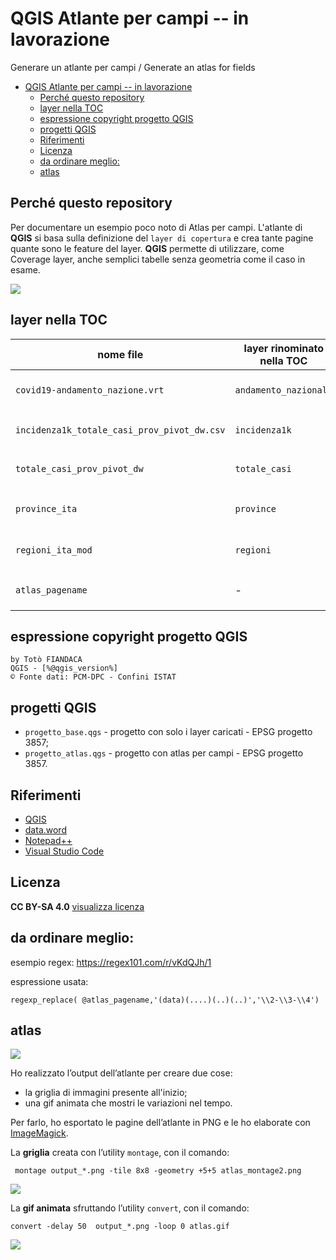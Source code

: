 # QGIS Atlante per campi -- in lavorazione

Generare un atlante per campi / Generate an atlas for fields

<!-- TOC -->

- [QGIS Atlante per campi -- in lavorazione](#qgis-atlante-per-campi----in-lavorazione)
  - [Perché questo repository](#perch%c3%a9-questo-repository)
  - [layer nella TOC](#layer-nella-toc)
  - [espressione copyright progetto QGIS](#espressione-copyright-progetto-qgis)
  - [progetti QGIS](#progetti-qgis)
  - [Riferimenti](#riferimenti)
  - [Licenza](#licenza)
  - [da ordinare meglio:](#da-ordinare-meglio)
  - [atlas](#atlas)

<!-- /TOC -->

## Perché questo repository

Per documentare un esempio poco noto di Atlas per campi. L'atlante di **QGIS** si basa sulla definizione del `layer di copertura` e crea tante pagine quante sono le feature del layer. **QGIS** permette di utilizzare, come Coverage layer, anche semplici tabelle senza geometria come il caso in esame.


![](./imgs/img_01.png)



## layer nella TOC

nome file | layer rinominato nella TOC | usato per
----------|----------------------------|----------
`covid19-andamento_nazione.vrt` | `andamento_nazionale`| alimentare il grafico nell'Atlas
`incidenza1k_totale_casi_prov_pivot_dw.csv` | `incidenza1k`| mettere in JOIN con `province`
`totale_casi_prov_pivot_dw`|`totale_casi`| mettere in JOIN con `province`
`province_ita` | `province`| visualizzare i vettore tematizzati
`regioni_ita_mod` | `regioni`| visualizzare i confini regionali
`atlas_pagename`|-|alimentare il `Layer di Copertura`

## espressione copyright progetto QGIS

```
by Totò FIANDACA
QGIS - [%@qgis_version%]
© Fonte dati: PCM-DPC - Confini ISTAT
```

## progetti QGIS

- `progetto_base.qgs` - progetto con solo i layer caricati - EPSG progetto 3857;
- `progetto_atlas.qgs` - progetto con atlas per campi - EPSG progetto 3857.

## Riferimenti

- [QGIS](https://qgis.org/it/site/)
- [data.word](https://data.world/)
- [Notepad++](https://notepad-plus-plus.org/downloads/)
- [Visual Studio Code](https://code.visualstudio.com/)

## Licenza

**CC BY-SA 4.0** [visualizza licenza](https://creativecommons.org/licenses/by-sa/4.0/deed.it)

da ordinare meglio:
-----

esempio regex: https://regex101.com/r/vKdQJh/1

espressione usata:

```
regexp_replace( @atlas_pagename,'(data)(....)(..)(..)','\\2-\\3-\\4')
```

## atlas

![](imgs/atlas_01.png)

Ho realizzato l’output dell’atlante per creare due cose:

- la griglia di immagini presente all'inizio;
- una gif animata che mostri le variazioni nel tempo.


Per farlo, ho esportato le pagine dell’atlante in PNG e le ho elaborate con [ImageMagick](https://imagemagick.org/).

La **griglia** creata con l’utility `montage`, con il comando:

```
 montage output_*.png -tile 8x8 -geometry +5+5 atlas_montage2.png
```

![](stampe/atlas_montage.png)

La **gif animata** sfruttando l’utility `convert`, con il comando:

```
convert -delay 50  output_*.png -loop 0 atlas.gif
```

![](stampe/atlas.gif)

